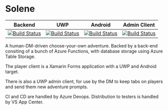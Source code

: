 # Solene 

|Backend|UWP|Android|Admin Client|
|-------|---|-------|------------|
[![Build Status](https://dev.azure.com/mcalistern/Solene/_apis/build/status/Solene%20Backend?branchName=master)](https://dev.azure.com/mcalistern/Solene/_build/latest?definitionId=11&branchName=master)|[![Build Status](https://dev.azure.com/mcalistern/Solene/_apis/build/status/Solene%20UWP%20Mobile?branchName=master)](https://dev.azure.com/mcalistern/Solene/_build/latest?definitionId=12&branchName=master)|[![Build Status](https://dev.azure.com/mcalistern/Solene/_apis/build/status/Solene%20Android%20Mobile?branchName=master)](https://dev.azure.com/mcalistern/Solene/_build/latest?definitionId=13&branchName=master)|[![Build Status](https://dev.azure.com/mcalistern/Solene/_apis/build/status/Solene%20UWP%20Admin%20Client?branchName=master)](https://dev.azure.com/mcalistern/Solene/_build/latest?definitionId=14&branchName=master)|


A human-DM-driven choose-your-own adventure. Backed by a back-end consiting of a bunch of Azure Functions, with database storage using Azure Table Storage. 

The player client is a Xamarin Forms application with a UWP and Android target.

There is also a UWP admin client, for use by the DM to keep tabs on players and send them new adventure prompts.

CI and CD are handled by Azure Devops. Distribution to testers is handled by VS App Center.
